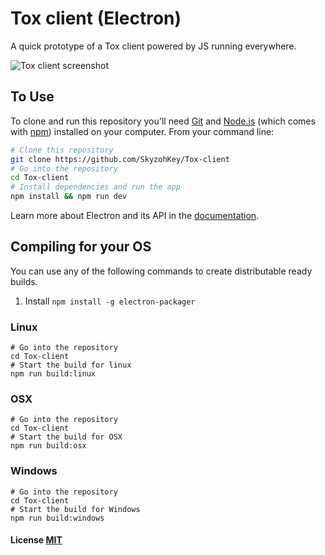 # Tox client (Electron)
A quick prototype of a Tox client powered by JS running everywhere.

![Tox client screenshot](http://i.imgur.com/y0Mpx5q.png)

## To Use

To clone and run this repository you'll need [Git](https://git-scm.com) and [Node.js](https://nodejs.org/en/download/) (which comes with [npm](http://npmjs.com)) installed on your computer. From your command line:

```bash
# Clone this repository
git clone https://github.com/SkyzohKey/Tox-client
# Go into the repository
cd Tox-client
# Install dependencies and run the app
npm install && npm run dev
```

Learn more about Electron and its API in the [documentation](http://electron.atom.io/docs/latest).

## Compiling for your OS
You can use any of the following commands to create distributable ready builds.
1. Install `npm install -g electron-packager`

### Linux
```shell
# Go into the repository
cd Tox-client
# Start the build for linux
npm run build:linux
```

### OSX
```shell
# Go into the repository
cd Tox-client
# Start the build for OSX
npm run build:osx
```

### Windows
```shell
# Go into the repository
cd Tox-client
# Start the build for Windows
npm run build:windows
```

#### License [MIT](LICENSE.md)
